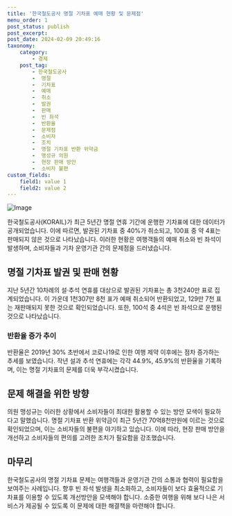 ```yaml
---
title: '한국철도공사 명절 기차표 예매 현황 및 문제점'
menu_order: 1
post_status: publish
post_excerpt: 
post_date: 2024-02-09 20:49:16
taxonomy:
    category:
        - 경제
    post_tag:
        - 한국철도공사
        -  명절
        -  기차표
        -  예매
        -  취소
        -  발권
        -  판매
        -  빈 좌석
        -  반환율
        -  문제점
        -  소비자
        -  조치
        -  명절 기차표 반환 위약금
        -  맹성규 의원
        -  현장 판매 방안
        -  소비자 불편
custom_fields:
    field1: value 1
    field2: value 2
---
```


![Image](https://imgnews.pstatic.net/image/374/2024/02/09/0000370048_001_20240209175010159.jpg?type=w647)

한국철도공사(KORAIL)가 최근 5년간 명절 연휴 기간에 운행한 기차표에 대한 데이터가 공개되었습니다. 이에 따르면, 발권된 기차표 중 40%가 취소되고, 100표 중 약 4표는 판매되지 않은 것으로 나타났습니다. 이러한 현황은 여행객들의 예매 취소와 빈 좌석이 발생하며, 소비자들과 기차 운영기관 간의 문제점을 드러냈습니다.
## 명절 기차표 발권 및 판매 현황
지난 5년간 10차례의 설·추석 연휴를 대상으로 발권된 기차표는 총 3천240만 표로 집계되었습니다. 이 가운데 1천307만 8천 표가 예매 취소되어 반환되었고, 129만 7천 표는 재판매되지 못한 것으로 확인되었습니다. 또한, 100석 중 4석은 빈 좌석으로 운행된 것으로 나타났습니다.
### 반환율 증가 추이
반환율은 2019년 30% 초반에서 코로나19로 인한 여행 제약 이후에는 점차 증가하는 추세를 보였습니다. 작년 설과 추석 연휴에는 각각 44.9%, 45.9%의 반환율을 기록하며, 이는 명절 기차표의 문제를 더욱 부각시켰습니다.
## 문제 해결을 위한 방향
의원 맹성규는 이러한 상황에서 소비자들이 최대한 활용할 수 있는 방안 모색이 필요하다고 말했습니다. 명절 기차표 반환 위약금이 최근 5년간 70억8천만원에 이르는 것으로 확인되었으며, 이는 소비자들의 불편을 야기하고 있습니다. 이에 따라, 현장 판매 방안을 개선하고 소비자들의 편의를 고려한 조치가 필요함을 강조했습니다.
## 마무리
한국철도공사의 명절 기차표 문제는 여행객들과 운영기관 간의 소통과 협력이 필요함을 보여주는 사례입니다. 향후 빈 좌석 발생을 최소화하고, 소비자들이 보다 효율적으로 기차표를 이용할 수 있도록 개선방안을 모색해야 합니다. 소중한 여행을 위해 보다 나은 서비스가 제공될 수 있도록 이 문제에 대한 해결책을 마련해야 합니다.
